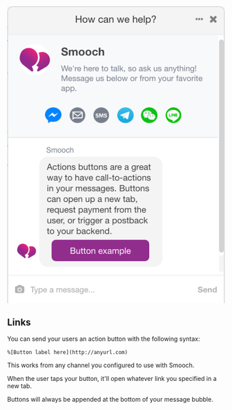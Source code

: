 <span class="half-width-img">![Action buttons](/images/action_button_web.png)</span>

## Links

You can send your users an action button with the following syntax:

```
%[Button label here](http://anyurl.com)
```

This works from any channel you configured to use with Smooch.

When the user taps your button, it'll open whatever link you specified in a new tab.


<aside class="notice">
Buttons will always be appended at the bottom of your message bubble.
</aside>

